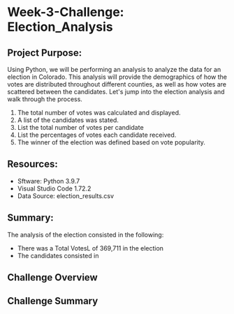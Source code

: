 # Week-3-Challenge: Election_Analysis

## Project Purpose:
Using Python, we will be performing an analysis to analyze the data for an election in Colorado. This analysis will provide the demographics of how the votes are distributed throughout different counties, as well as how votes are scattered between the candidates. Let's jump into the election analysis and walk through the process.

1. The total number of votes was calculated and displayed.
2. A list of the candidates was stated.
3. List the total number of votes per candidate
4. List the percentages of votes each candidate received.
5. The winner of the election was defined based on vote popularity. 

## Resources:
- Sftware: Python 3.9.7
- Visual Studio Code 1.72.2
- Data Source: election_results.csv

## Summary:
The analysis of the election consisted in the following: 
- There was a Total VotesL of 369,711 in the election 
- The candidates consisted in 












## Challenge Overview

## Challenge Summary
